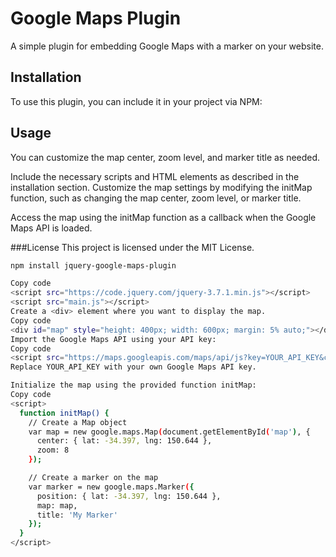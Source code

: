 # Google Maps Plugin

A simple plugin for embedding Google Maps with a marker on your website.

## Installation

To use this plugin, you can include it in your project via NPM:

## Usage
You can customize the map center, zoom level, and marker title as needed.

Include the necessary scripts and HTML elements as described in the installation section.
Customize the map settings by modifying the initMap function, such as changing the map center, zoom level, or marker title.

Access the map using the initMap function as a callback when the Google Maps API is loaded.

###License
This project is licensed under the MIT License.

```bash
npm install jquery-google-maps-plugin

Copy code
<script src="https://code.jquery.com/jquery-3.7.1.min.js"></script>
<script src="main.js"></script>
Create a <div> element where you want to display the map.
Copy code
<div id="map" style="height: 400px; width: 600px; margin: 5% auto;"></div>
Import the Google Maps API using your API key:
Copy code
<script src="https://maps.googleapis.com/maps/api/js?key=YOUR_API_KEY&callback=initMap" async defer></script>
Replace YOUR_API_KEY with your own Google Maps API key.

Initialize the map using the provided function initMap:
Copy code
<script>
  function initMap() {
    // Create a Map object
    var map = new google.maps.Map(document.getElementById('map'), {
      center: { lat: -34.397, lng: 150.644 },
      zoom: 8
    });

    // Create a marker on the map
    var marker = new google.maps.Marker({
      position: { lat: -34.397, lng: 150.644 },
      map: map,
      title: 'My Marker'
    });
  }
</script>



